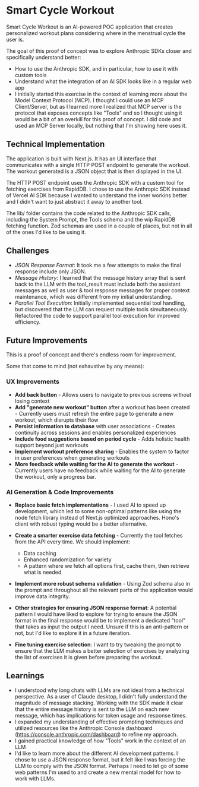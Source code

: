# Smart Cycle Workout

Smart Cycle Workout is an AI-powered POC application that creates personalized workout plans considering where in the menstrual cycle the user is.

The goal of this proof of concept was to explore Anthropic SDKs closer and specifically understand better:

- How to use the Anthropic SDK, and in particular, how to use it with custom tools
- Understand what the integration of an AI SDK looks like in a regular web app
- I initially started this exercise in the context of learning more about the Model Context Protocol (MCP). I thought I could use an MCP Client/Server, but as I learned more I realized that MCP server is the protocol that exposes concepts like "Tools" and so I thought using it would be a bit of an overkill for this proof of concept. I did code and used an MCP Server locally, but nothing that I'm showing here uses it.

## Technical Implementation

The application is built with Next.js. It has an UI interface that communicates with a single HTTP POST endpoint to generate the workout. The workout generated is a JSON object that is then displayed in the UI.

The HTTP POST endpoint uses the Anthropic SDK with a custom tool for fetching exercises from RapidDB. I chose to use the Anthropic SDK instead of Vercel AI SDK because I wanted to understand the inner workins better and I didn't want to just abstract it away to another tool.

The lib/ folder contains the code related to the Anthropic SDK calls, including the System Prompt, the Tools schema and the wip RapidDB fetching function. Zod schemas are used in a couple of places, but not in all of the ones I'd like to be using it.

## Challenges

- *JSON Response Format*: It took me a few attempts to make the final response include only JSON.
- *Message History*: I learned that the message history array that is sent back to the LLM with the tool_result must include both the assistant messages as well as user & tool response messages for proper context maintenance, which was different from my initial understanding.
- *Parallel Tool Execution*: Initially implemented sequential tool handling, but discovered that the LLM can request multiple tools simultaneously. Refactored the code to support parallel tool execution for improved efficiency.

## Future Improvements

This is a proof of concept and there's endless room for improvement.

Some that come to mind (not exhaustive by any means):

### UX Improvements

- **Add back button** - Allows users to navigate to previous screens without losing context
- **Add "generate new workout" button** after a workout has been created - Currently users must refresh the entire page to generate a new workout, which disrupts their flow
- **Persist information to database** with user associations - Creates continuity across sessions and enables personalized experiences
- **Include food suggestions based on period cycle** - Adds holistic health support beyond just workouts
- **Implement workout preference sharing** - Enables the system to factor in user preferences when generating workouts
- **More feedback while waiting for the AI to generate the workout** - Currently users have no feedback while waiting for the AI to generate the workout, only a progress bar.

### AI Generation & Code Improvements

- **Replace basic fetch implementations** - I used AI to speed up development, which led to some non-optimal patterns like using the node fetch library instead of Next.js optimized approaches. Hono's client with robust typing would be a better alternative.

- **Create a smarter exercise data fetching** - Currently the tool fetches from the API every time. We should implement:

  - Data caching
  - Enhanced randomization for variety
  - A pattern where we fetch all options first, cache them, then retrieve what is needed

- **Implement more robust schema validation** - Using Zod schema also in the prompt and throughout all the relevant parts of the application would improve data integrity.

- **Other strategies for ensuring JSON response format**: A potential pattern I would have liked to explore for trying to ensure the JSON format in the final response would be to implement a dedicated "tool" that takes as input the output I need. Unsure if this is an anti-pattern or not, but I'd like to explore it in a future iteration.

- **Fine tuning exercise selection**: I want to try tweaking the prompt to ensure that the LLM makes a better selection of exercises by analyzing the list of exercises it is given before preparing the workout.

## Learnings

- I understood why long chats with LLMs are not ideal from a technical perspective. As a user of Claude desktop, I didn't fully understand the magnitude of message stacking. Working with the SDK made it clear that the entire message history is sent to the LLM on each new message, which has implications for token usage and response times.
- I expanded my understanding of effective prompting techniques and utilized resources like the Anthropic Console dashboard (https://console.anthropic.com/dashboard) to refine my approach.
- I gained practical knowledge of how "Tools" work in the context of an LLM
- I'd like to learn more about the different AI development patterns. I chose to use a JSON response format, but it felt like I was forcing the LLM to comply with the JSON format. Perhaps I need to let go of some web patterns I'm used to and create a new mental model for how to work with LLMs.
